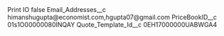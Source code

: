 <?xml version="1.0" encoding="UTF-8"?>
<CustomMetadata xmlns="http://soap.sforce.com/2006/04/metadata" xmlns:xsi="http://www.w3.org/2001/XMLSchema-instance" xmlns:xsd="http://www.w3.org/2001/XMLSchema">
    <label>Print IO</label>
    <protected>false</protected>
    <values>
        <field>Email_Addresses__c</field>
        <value xsi:type="xsd:string">himanshugupta@economist.com,hgupta07@gmail.com</value>
    </values>
    <values>
        <field>PriceBookID__c</field>
        <value xsi:type="xsd:string">01s1O00000080INQAY</value>
    </values>
    <values>
        <field>Quote_Template_Id__c</field>
        <value xsi:type="xsd:string">0EH17000000UABWGA4</value>
    </values>
</CustomMetadata>
